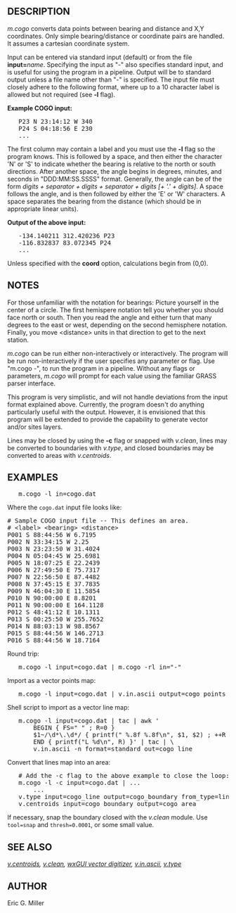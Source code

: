 <h2>DESCRIPTION</h2>

<em>m.cogo</em> converts data points between bearing and distance
and X,Y coordinates.  Only simple bearing/distance or coordinate
pairs are handled. It assumes a cartesian coordinate system.

<p>
Input can be entered via standard input (default) or from the file
<b>input=</b><em>name</em>. Specifying the input as "-" also
specifies standard input, and is useful for using the program in
a pipeline.  Output will be to standard output unless a file
name other than "-" is specified.  The input file must
closely adhere to the following format, where up to a 10 character
label is allowed but not required (see <b>-l</b> flag).

<p>
<b>Example COGO input:</b>
<div class="code"><pre>
   P23 N 23:14:12 W 340
   P24 S 04:18:56 E 230
   ...
</pre></div>

<p>
The first column may contain a label and you must use the <b>-l</b>
flag so the program knows.  This is followed by a space, and then
either the character 'N' or 'S' to indicate whether the bearing is
relative to the north or south directions.  After another space,
the angle begins in degrees, minutes, and seconds in
"DDD:MM:SS.SSSS" format. Generally, the angle can be of the form
<em>digits + separator + digits + separator + digits [+ '.' + digits]</em>.
A space follows the angle, and is then followed by either the 'E' or 'W'
characters. A space separates the bearing from the distance (which should
be in appropriate linear units).

<p>
<b>Output of the above input:</b>
<div class="code"><pre>
   -134.140211 312.420236 P23
   -116.832837 83.072345 P24
   ...
</pre></div>

<p>
Unless specified with the <b>coord</b> option, calculations begin from (0,0).

<h2>NOTES</h2>

For those unfamiliar with the notation for bearings: Picture yourself in the
center of a circle.  The first hemispere notation tell you whether you should
face north or south.  Then you read the angle and either turn that many
degrees to the east or west, depending on the second hemisphere notation.
Finally, you move &lt;distance&gt; units in that direction to get to the
next station.

<p>
<em>m.cogo</em> can be run either non-interactively or
interactively.  The program will be run non-interactively
if the user specifies any parameter or flag. Use "m.cogo -",
to run the program in a pipeline.  Without any flags or
parameters, <em>m.cogo</em> will prompt for each value
using the familiar GRASS parser interface.

<p>
This program is very simplistic, and will not handle deviations
from the input format explained above.  Currently, the
program doesn't do anything particularly useful with
the output.  However, it is envisioned that this program
will be extended to provide the capability to generate
vector and/or sites layers.

<p>
Lines may be closed by using the <b>-c</b> flag or snapped with
<em>v.clean</em>, lines may be converted to boundaries with <em>v.type</em>,
and closed boundaries may be converted to areas with <em>v.centroids</em>.

<h2>EXAMPLES</h2>

<div class="code"><pre>
   m.cogo -l in=cogo.dat
</pre></div>

Where the <code>cogo.dat</code> input file looks like:
<div class="code"><pre>
# Sample COGO input file -- This defines an area.
# &lt;label&gt; &lt;bearing&gt; &lt;distance&gt;
P001 S 88:44:56 W 6.7195
P002 N 33:34:15 W 2.25
P003 N 23:23:50 W 31.4024
P004 N 05:04:45 W 25.6981
P005 N 18:07:25 E 22.2439
P006 N 27:49:50 E 75.7317
P007 N 22:56:50 E 87.4482
P008 N 37:45:15 E 37.7835
P009 N 46:04:30 E 11.5854
P010 N 90:00:00 E 8.8201
P011 N 90:00:00 E 164.1128
P012 S 48:41:12 E 10.1311
P013 S 00:25:50 W 255.7652
P014 N 88:03:13 W 98.8567
P015 S 88:44:56 W 146.2713
P016 S 88:44:56 W 18.7164
</pre></div>

<p>
Round trip:
<div class="code"><pre>
   m.cogo -l input=cogo.dat | m.cogo -rl in="-"
</pre></div>

<p>
Import as a vector points map:
<div class="code"><pre>
   m.cogo -l input=cogo.dat | v.in.ascii output=cogo_points x=1 y=2 separator=space
</pre></div>

<p>
Shell script to import as a vector line map:
<div class="code"><pre>
   m.cogo -l input=cogo.dat | tac | awk '
       BEGIN { FS=" " ; R=0 }
       $1~/\d*\.\d*/ { printf(" %.8f %.8f\n", $1, $2) ; ++R }
       END { printf("L %d\n", R) }' | tac | \
       v.in.ascii -n format=standard out=cogo_line
</pre></div>

<p>
Convert that lines map into an area:
<div class="code"><pre>
   # Add the -c flag to the above example to close the loop:
   m.cogo -l -c input=cogo.dat | ...
       ...
   v.type input=cogo_line output=cogo_boundary from_type=line to_type=boundary
   v.centroids input=cogo_boundary output=cogo_area
</pre></div>

If necessary, snap the boundary closed with the <em>v.clean</em> module.
Use <code>tool=snap</code> and <code>thresh=0.0001</code>, or some small value.
<!-- does that need a cat number on the boundary to work? -->

<h2>SEE ALSO</h2>

<em>
<a href="v.centroids.html">v.centroids</a>,
<a href="v.clean.html">v.clean</a>,
<a href="wxGUI.vdigit.html">wxGUI vector digitizer</a>,
<a href="v.in.ascii.html">v.in.ascii</a>,
<a href="v.type.html">v.type</a>
</em>

<h2>AUTHOR</h2>

Eric G. Miller
